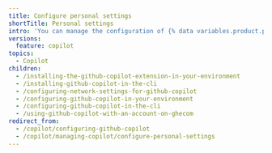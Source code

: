 ```yaml
---
title: Configure personal settings
shortTitle: Personal settings
intro: 'You can manage the configuration of {% data variables.product.prodname_copilot %} in a supported IDE or on {% data variables.product.github %}.'
versions:
  feature: copilot
topics:
  - Copilot
children:
  - /installing-the-github-copilot-extension-in-your-environment
  - /installing-github-copilot-in-the-cli
  - /configuring-network-settings-for-github-copilot
  - /configuring-github-copilot-in-your-environment
  - /configuring-github-copilot-in-the-cli
  - /using-github-copilot-with-an-account-on-ghecom
redirect_from:
  - /copilot/configuring-github-copilot
  - /copilot/managing-copilot/configure-personal-settings
---
```


